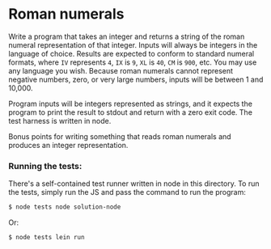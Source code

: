 # Roman numerals

Write a program that takes an integer and returns a string of the roman numeral representation of that integer. Inputs will always be integers in the language of choice. Results are expected to conform to standard numeral formats, where `IV` represents `4`, `IX` is `9`, `XL` is `40`, `CM` is `900`, etc. You may use any language you wish. Because roman numerals cannot represent negative numbers, zero, or very large numbers, inputs will be between 1 and 10,000.

Program inputs will be integers represented as strings, and it expects the program to print the result to stdout and return with a zero exit code. The test harness is written in node.

Bonus points for writing something that reads roman numerals and produces an integer representation.

### Running the tests:

There's a self-contained test runner written in node in this directory. To run the tests, simply run the JS and pass the command to run the program:

```sh
$ node tests node solution-node
```

Or:

```sh
$ node tests lein run
```